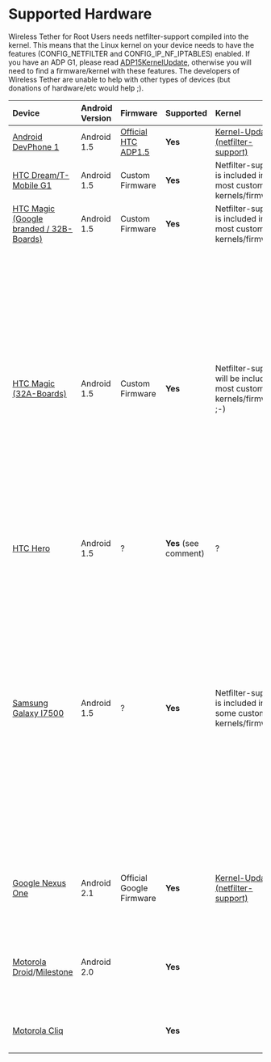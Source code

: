 # Supported Hardware #

Wireless Tether for Root Users needs netfilter-support compiled into the kernel. This means that the Linux kernel on your device needs to have the features (CONFIG\_NETFILTER and CONFIG\_IP\_NF\_IPTABLES) enabled. If you have an ADP G1, please read [ADP15KernelUpdate](ADP15KernelUpdate.md), otherwise you will need to find a firmware/kernel with these features. The developers of Wireless Tether are unable to help with other types of devices (but donations of hardware/etc would help ;).

| **Device** | **Android Version** | **Firmware** | **Supported** | **Kernel** | **Comment** |
|:-----------|:--------------------|:-------------|:--------------|:-----------|:------------|
| [Android DevPhone 1](http://en.wikipedia.org/wiki/Android_Dev_Phone) | Android 1.5         | [Official HTC ADP1.5](http://www.htc.com/www/support/android/adp.html) | **Yes**       | [Kernel-Update (netfilter-support)](http://code.google.com/p/android-wifi-tether/wiki/ADP15KernelUpdate) |             |
| [HTC Dream/T-Mobile G1](http://www.htc.com/www/product/dream/overview.html) | Android 1.5         | Custom Firmware | **Yes**       | Netfilter-support is included in most custom kernels/firmwares |             |
| [HTC Magic (Google branded / 32B-Boards)](http://www.htc.com/www/product/magic/overview.html) | Android 1.5         | Custom Firmware | **Yes**       | Netfilter-support is included in most custom kernels/firmwares |             |
| [HTC Magic (32A-Boards)](http://www.htc.com/www/product/magic/overview.html) | Android 1.5         | Custom Firmware | **Yes**       | Netfilter-support will be included in most custom kernels/firmwares ;-) | ~~HTC has not published kernel-sources (netfilter support - re-compile of kernel not possible) [[1](http://groups.google.com/group/android-kernel/browse_thread/thread/14acc3fc8fb471c8)]~~ Kernel-patch is NOW available which allows to build a bootable custom kernel. [[6](http://forum.xda-developers.com/showthread.php?t=548061)] This patch does not come from HTC - it's the result of great community-work. Thanks to TigerTael, rayman84, Radix999, setenza01, gboddina, Maxisma (all @ XDA) and zinx (@ Freenode). |
| [HTC Hero](http://www.htc.com/www/product/hero/overview.html) | Android 1.5         | ?            | **Yes** (see comment) | ?          | WEP-Encryption not working. |
| [Samsung Galaxy I7500](http://www.samsung.de/produkte/detail11_main.aspx?guid=36cbb95c-43da-4f42-a578-ae02b63064fd) | Android 1.5         | ?            | **Yes**       | Netfilter-support is included in some custom kernels/firmwares | ~~Samsung has not published kernel-sources (netfilter support - re-compile of kernel not possible) [[3](http://groups.google.com/group/android-kernel/browse_thread/thread/4a25c76605acbda0?pli=1)] [[4](http://opensource.samsungmobile.com)]~~ ~~Samsung has published the kernel-sources in the meantime. [[5](http://opensource.samsungmobile.com)] Question is now if it's possible to bring the wifi-interface into ad-hoc or infrastructure mode. Any help appreciated.~~ Samsung Galaxy I7500 is NOW supported. Thanks to drakaz and modaco. |
| [Google Nexus One](http://en.wikipedia.org/wiki/Nexus_One) | Android 2.1         | Official Google Firmware | **Yes**       | [Kernel-Update (netfilter-support)](http://code.google.com/p/android-wifi-tether/wiki/NexusOneKernelUpdate) | Experimental support for Nexus One, should support all features except Power Mode |
| [Motorola Droid](http://www.motorola.com/Consumers/US-EN/Consumer-Product-and-Services/Mobile-Phones/Motorola-DROID-US-EN)/[Milestone](http://motorola.com/milestone) | Android 2.0         |              | **Yes**       |            | Experimental support for Motorola Droid/Milestone, should support all features except Power Mode |
| [Motorola Cliq](http://www.motorola.com/Consumers/US-EN/Consumer-Product-and-Services/Mobile-Phones/Motorola-CLIQ-US-EN) |                     |              | **Yes**       |            | This [custom rom](http://roms.handlerexploit.com/Motorola%20Cliq/) comes with all required features.|
